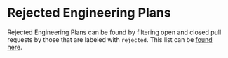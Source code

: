 # Rejected Engineering Plans

Rejected Engineering Plans can be found by filtering open and closed pull
requests by those that are labeled with `rejected`. This list can be [found
here](https://github.com/graphprotocol/rfcs/issues?q=label:engineering-plan+label:rejected).
